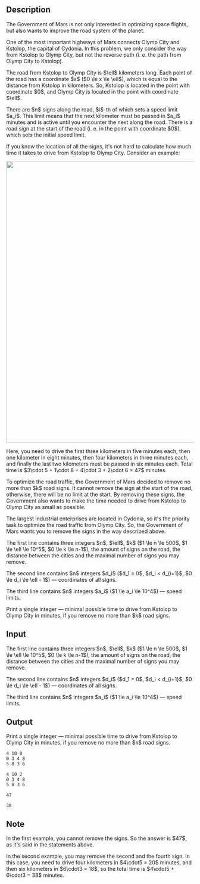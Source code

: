 ## Description

<div><p>The Government of Mars is not only interested in optimizing space flights, but also wants to improve the road system of the planet.</p><p>One of the most important highways of Mars connects Olymp City and Kstolop, the capital of Cydonia. In this problem, we only consider the way from Kstolop to Olymp City, but not the reverse path (i.&nbsp;e. the path from Olymp City to Kstolop).</p><p>The road from Kstolop to Olymp City is $\ell$ kilometers long. Each point of the road has a coordinate $x$ ($0 \le x \le \ell$), which is equal to the distance from Kstolop in kilometers. So, Kstolop is located in the point with coordinate $0$, and Olymp City is located in the point with coordinate $\ell$.</p><p>There are $n$ signs along the road, $i$-th of which sets a speed limit $a_i$. This limit means that the next kilometer must be passed in $a_i$ minutes and is active until you encounter the next along the road. There is a road sign at the start of the road (i.&nbsp;e. in the point with coordinate $0$), which sets the initial speed limit.</p><p>If you know the location of all the signs, it's not hard to calculate how much time it takes to drive from Kstolop to Olymp City. Consider an example:</p><center> <img class="tex-graphics" src="file://Y77QenxE.png" style="max-width: 100.0%;max-height: 100.0%;" width="756px"> </center><p>Here, you need to drive the first three kilometers in five minutes each, then one kilometer in eight minutes, then four kilometers in three minutes each, and finally the last two kilometers must be passed in six minutes each. Total time is $3\cdot 5 + 1\cdot 8 + 4\cdot 3 + 2\cdot 6 = 47$ minutes.</p><p>To optimize the road traffic, the Government of Mars decided to remove no more than $k$ road signs. It cannot remove the sign at the start of the road, otherwise, there will be no limit at the start. By removing these signs, the Government also wants to make the time needed to drive from Kstolop to Olymp City as small as possible.</p><p>The largest industrial enterprises are located in Cydonia, so it's the priority task to optimize the road traffic from Olymp City. So, the Government of Mars wants you to remove the signs in the way described above.</p></div><div class="input-specification"><p>The first line contains three integers $n$, $\ell$, $k$ ($1 \le n \le 500$, $1 \le \ell \le 10^5$, $0 \le k \le n-1$), the amount of signs on the road, the distance between the cities and the maximal number of signs you may remove.</p><p>The second line contains $n$ integers $d_i$ ($d_1 = 0$, $d_i &lt; d_{i+1}$, $0 \le d_i \le \ell - 1$) — coordinates of all signs.</p><p>The third line contains $n$ integers $a_i$ ($1 \le a_i \le 10^4$) — speed limits.</p></div><div class="output-specification"><p>Print a single integer — minimal possible time to drive from Kstolop to Olymp City in minutes, if you remove no more than $k$ road signs.</p></div>

## Input

<p>The first line contains three integers $n$, $\ell$, $k$ ($1 \le n \le 500$, $1 \le \ell \le 10^5$, $0 \le k \le n-1$), the amount of signs on the road, the distance between the cities and the maximal number of signs you may remove.</p><p>The second line contains $n$ integers $d_i$ ($d_1 = 0$, $d_i &lt; d_{i+1}$, $0 \le d_i \le \ell - 1$) — coordinates of all signs.</p><p>The third line contains $n$ integers $a_i$ ($1 \le a_i \le 10^4$) — speed limits.</p>

## Output

<p>Print a single integer — minimal possible time to drive from Kstolop to Olymp City in minutes, if you remove no more than $k$ road signs.</p>





```input1
4 10 0
0 3 4 8
5 8 3 6
```




```input2
4 10 2
0 3 4 8
5 8 3 6
```




```output1
47
```




```output2
38
```



## Note

<p>In the first example, you cannot remove the signs. So the answer is $47$, as it's said in the statements above.</p><p>In the second example, you may remove the second and the fourth sign. In this case, you need to drive four kilometers in $4\cdot5 = 20$ minutes, and then six kilometers in $6\cdot3 = 18$, so the total time is $4\cdot5 + 6\cdot3 = 38$ minutes.</p>
